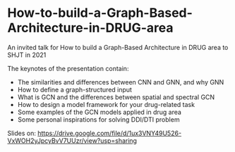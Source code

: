 # How-to-build-a-Graph-Based-Architecture-in-DRUG-area
An invited talk for How to build a Graph-Based Architecture in DRUG area to SHJT in 2021

The keynotes of the presentation contain:
- The similarities and differences between CNN and GNN, and why GNN
- How to define a graph-structured input
- What is GCN and the differences between spatial and spectral GCN
- How to design a model framework for your drug-related task
- Some examples of the GCN models applied in drug area
- Some personal inspirations for solving DDI/DTI problem

Slides on: https://drive.google.com/file/d/1ux3VNY49U526-VxWOH2yJpcyBvV7UUzr/view?usp=sharing
